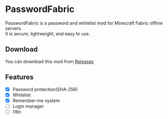 # PasswordFabric

PasswordFabric is a password and whitelist mod for Minecraft Fabric offline servers.  
It is secure, lightweight, and easy to use.

## Download

You can download this mod from [Releases](https://github.com/Jasonzyt/password-fabric/releases)

## Features

- [x] Password protection(SHA-256)
- [x] Whitelist
- [x] Remember-me system
- [ ] Login manager
- [ ] I18n
